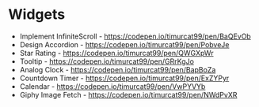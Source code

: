 # Widgets

- Implement InfiniteScroll - https://codepen.io/timurcat99/pen/BaQEvOb
- Design Accordion - https://codepen.io/timurcat99/pen/PobveJe
- Star Rating - https://codepen.io/timurcat99/pen/QWGXpWr
- Tooltip - https://codepen.io/timurcat99/pen/GRrKgJo
- Analog Clock - https://codepen.io/timurcat99/pen/BapBoZa
- Countdown Timer - https://codepen.io/timurcat99/pen/ExZYPyr
- Calendar - https://codepen.io/timurcat99/pen/VwPYVYb
- Giphy Image Fetch - https://codepen.io/timurcat99/pen/NWdPvXR
